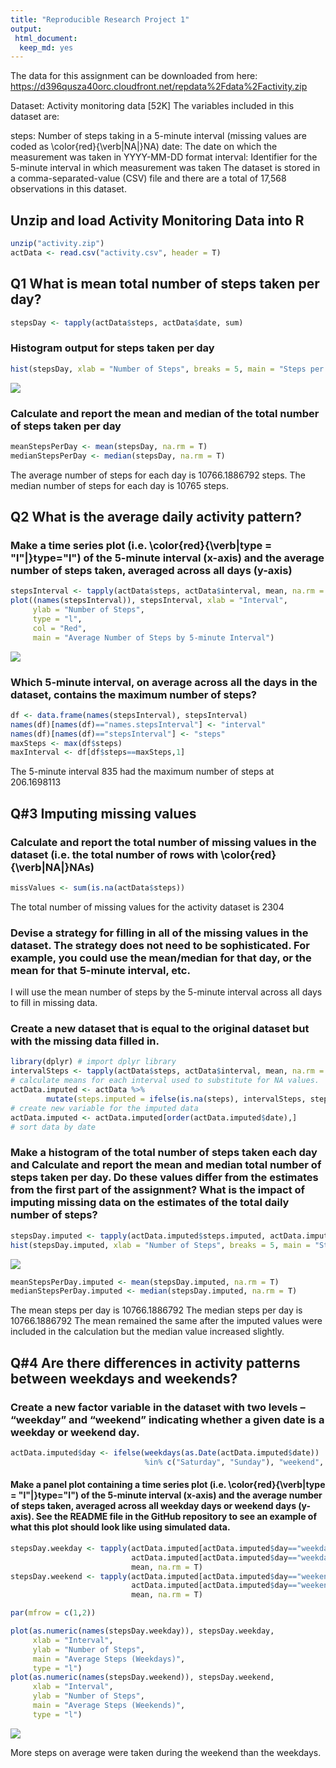 ```yaml
---
title: "Reproducible Research Project 1"
output: 
 html_document:
  keep_md: yes
---
```


The data for this assignment can be downloaded from here:
https://d396qusza40orc.cloudfront.net/repdata%2Fdata%2Factivity.zip

Dataset: Activity monitoring data [52K]
The variables included in this dataset are:

steps: Number of steps taking in a 5-minute interval (missing values are coded as \color{red}{\verb|NA|}NA)
date: The date on which the measurement was taken in YYYY-MM-DD format
interval: Identifier for the 5-minute interval in which measurement was taken
The dataset is stored in a comma-separated-value (CSV) file and there are a total of 17,568 observations in this dataset.

## Unzip and load Activity Monitoring Data into R

```r
unzip("activity.zip")
actData <- read.csv("activity.csv", header = T)
```



## Q1 What is mean total number of steps taken per day?


```r
stepsDay <- tapply(actData$steps, actData$date, sum)
```

### Histogram output for steps taken per day

```r
hist(stepsDay, xlab = "Number of Steps", breaks = 5, main = "Steps per Day")
```

![](PA1_template_files/figure-html/unnamed-chunk-4-1.png)<!-- -->


### Calculate and report the mean and median of the total number of steps taken per day

```r
meanStepsPerDay <- mean(stepsDay, na.rm = T)
medianStepsPerDay <- median(stepsDay, na.rm = T)
```
The average number of steps for each day is 10766.1886792 steps.
The median number of steps for each day is 10765 steps.

## Q2 What is the average daily activity pattern?

### Make a time series plot (i.e. \color{red}{\verb|type = "l"|}type="l") of the 5-minute interval (x-axis) and the average number of steps taken, averaged across all days (y-axis)


```r
stepsInterval <- tapply(actData$steps, actData$interval, mean, na.rm = T)
plot((names(stepsInterval)), stepsInterval, xlab = "Interval", 
     ylab = "Number of Steps",
     type = "l",
     col = "Red",
     main = "Average Number of Steps by 5-minute Interval")
```

![](PA1_template_files/figure-html/unnamed-chunk-6-1.png)<!-- -->

### Which 5-minute interval, on average across all the days in the dataset, contains the maximum number of steps?


```r
df <- data.frame(names(stepsInterval), stepsInterval)
names(df)[names(df)=="names.stepsInterval"] <- "interval"
names(df)[names(df)=="stepsInterval"] <- "steps"
maxSteps <- max(df$steps)
maxInterval <- df[df$steps==maxSteps,1]
```

The 5-minute interval 835 had the maximum number of steps at 206.1698113


## Q#3 Imputing missing values
### Calculate and report the total number of missing values in the dataset (i.e. the total number of rows with \color{red}{\verb|NA|}NAs)


```r
missValues <- sum(is.na(actData$steps))
```

The total number of missing values for the activity dataset is 2304 

### Devise a strategy for filling in all of the missing values in the dataset. The strategy does not need to be sophisticated. For example, you could use the mean/median for that day, or the mean for that 5-minute interval, etc.


I will use the mean number of steps by the 5-minute interval across all days to fill in missing data.

### Create a new dataset that is equal to the original dataset but with the missing data filled in.

```r
library(dplyr) # import dplyr library
intervalSteps <- tapply(actData$steps, actData$interval, mean, na.rm = T) 
# calculate means for each interval used to substitute for NA values.
actData.imputed <- actData %>% 
        mutate(steps.imputed = ifelse(is.na(steps), intervalSteps, steps))
# create new variable for the imputed data
actData.imputed <- actData.imputed[order(actData.imputed$date),]
# sort data by date
```

### Make a histogram of the total number of steps taken each day and Calculate and report the mean and median total number of steps taken per day. Do these values differ from the estimates from the first part of the assignment? What is the impact of imputing missing data on the estimates of the total daily number of steps?


```r
stepsDay.imputed <- tapply(actData.imputed$steps.imputed, actData.imputed$date, sum)
hist(stepsDay.imputed, xlab = "Number of Steps", breaks = 5, main = "Steps per Day (Imputed Values Included)")
```

![](PA1_template_files/figure-html/unnamed-chunk-10-1.png)<!-- -->

```r
meanStepsPerDay.imputed <- mean(stepsDay.imputed, na.rm = T)
medianStepsPerDay.imputed <- median(stepsDay.imputed, na.rm = T)
```
The mean steps per day is 10766.1886792 
The median steps per day is 10766.1886792
The mean remained the same after the imputed values were included in the calculation but the median value increased slightly.  

## Q#4 Are there differences in activity patterns between weekdays and weekends?

### Create a new factor variable in the dataset with two levels – “weekday” and “weekend” indicating whether a given date is a weekday or weekend day.


```r
actData.imputed$day <- ifelse(weekdays(as.Date(actData.imputed$date))
                              %in% c("Saturday", "Sunday"), "weekend", "weekday")
```


#### Make a panel plot containing a time series plot (i.e. \color{red}{\verb|type = "l"|}type="l") of the 5-minute interval (x-axis) and the average number of steps taken, averaged across all weekday days or weekend days (y-axis). See the README file in the GitHub repository to see an example of what this plot should look like using simulated data.


```r
stepsDay.weekday <- tapply(actData.imputed[actData.imputed$day=="weekday",]$steps.imputed,
                           actData.imputed[actData.imputed$day=="weekday",]$interval,
                           mean, na.rm = T)
stepsDay.weekend <- tapply(actData.imputed[actData.imputed$day=="weekend",]$steps.imputed,
                           actData.imputed[actData.imputed$day=="weekend",]$interval,
                           mean, na.rm = T)

par(mfrow = c(1,2))

plot(as.numeric(names(stepsDay.weekday)), stepsDay.weekday,
     xlab = "Interval",
     ylab = "Number of Steps",
     main = "Average Steps (Weekdays)",
     type = "l")
plot(as.numeric(names(stepsDay.weekend)), stepsDay.weekend,
     xlab = "Interval",
     ylab = "Number of Steps",
     main = "Average Steps (Weekends)",
     type = "l")
```

![](PA1_template_files/figure-html/unnamed-chunk-12-1.png)<!-- -->

More steps on average were taken during the weekend than the weekdays.  
